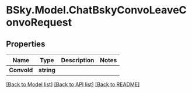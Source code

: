 # BSky.Model.ChatBskyConvoLeaveConvoRequest

## Properties

Name | Type | Description | Notes
------------ | ------------- | ------------- | -------------
**ConvoId** | **string** |  | 

[[Back to Model list]](../README.md#documentation-for-models) [[Back to API list]](../README.md#documentation-for-api-endpoints) [[Back to README]](../README.md)

